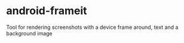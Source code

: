 # android-frameit
Tool for rendering screenshots with a device frame around, text and a background image


